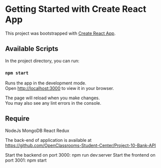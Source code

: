 # Getting Started with Create React App

This project was bootstrapped with [Create React App](https://github.com/facebook/create-react-app).

## Available Scripts

In the project directory, you can run:

### `npm start`

Runs the app in the development mode.\
Open [http://localhost:3000](http://localhost:3000) to view it in your browser.

The page will reload when you make changes.\
You may also see any lint errors in the console.

## Require

NodeJs
MongoDB
React Redux

The back-end of application is available at https://github.com/OpenClassrooms-Student-Center/Project-10-Bank-API

Start the backend on port 3000: npm run dev:server
Start the frontend on port 3001: npm start